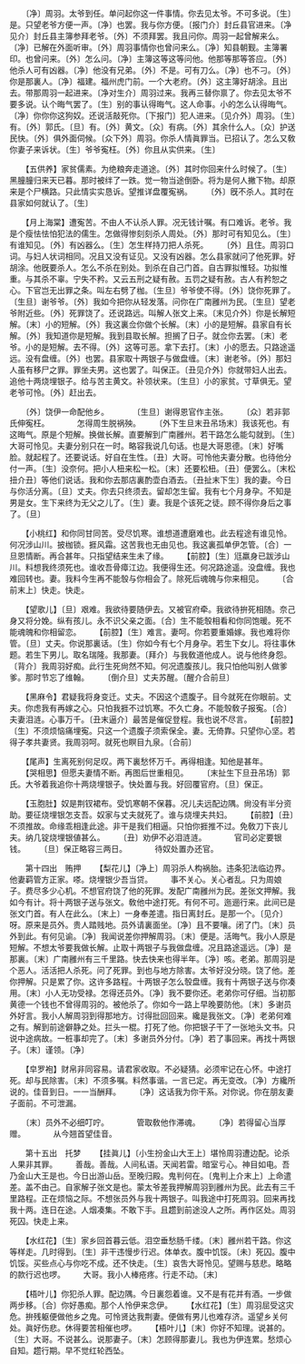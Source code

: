 <!-- { "loadSidebar": true } -->
　　〔净〕周羽。太爷到任。单问起你这一件事情。你去见太爷。不可多说。〔生〕是。只望老爷方便一声。〔净〕也罢。我与你方便。〔报门介〕封丘县官进来。〔净见介〕封丘县主簿参拜老爷。〔外〕不须拜罢。我且问你。周羽一起曾解来么。〔净〕已解在外面听审。〔外〕周羽事情你也曾问来么。〔净〕知县朝觐。主簿署印。也曾问来。〔外〕怎么问。〔净〕主簿这等这等问他。他那等那等答应。〔外〕他杀人可有凶器。〔净〕他没有兄弟。〔外〕不是。可有刀么。〔净〕也不刁。〔外〕你是那裏人。〔净〕福建。福州虎门前。一个大老府。〔外〕这主簿好胡涂。且出去。带那周羽一起进来。〔净对生介〕周羽过来。我再三替你禀了。你去见太爷不要多说。认个晦气罢了。〔生〕别的事认得晦气。这人命事。小的怎么认得晦气。〔净〕你你你这狗奴。还说活敲死你。〔下报门〕犯人进来。〔见介外〕周羽。〔生〕有。〔外〕郭氏。〔旦〕有。〔外〕黄文。〔众〕有病。〔外〕其余什么人。〔众〕护送民快。〔外〕俱外面伺候。〔众下外〕周羽。你杀人情眞罪当。已招认了。怎么又敎你妻子来诉状。〔生〕爷爷寃枉。〔外〕你且从实供来。〔生〕 

　　【五供养】家贫儒素。为绝粮奔走道途。〔外〕其时你回来什么时候了。〔生〕黑朣朣归来天已暮。那时被绊了一跌。觉一物当途倒卧。将为是何人撇下物。却原来是个尸横路。只此情实实恳诉。望推详盘覆寃祸。 
　　〔外〕旣不杀人。其时在县家如何就认了。〔生〕 

　　【月上海棠】遭寃苦。不由人不认杀人罪。况无钱计嘱。有口难诉。老爷。我是个瘦怯怯怕犯法的儒生。怎做得惨刻刻杀人周处。〔外〕那时可有知见么。〔生〕有谁知见。〔外〕有凶器么。〔生〕怎生样持刀把人杀死。 
　　〔外〕且住。周羽口词。与妇人状词相同。况且又没有证见。又没有凶器。怎么县家就问了他死罪。好胡涂。他旣要杀人。怎么不杀在别处。到杀在自己门首。自古罪拟惟轻。功拟惟重。与其杀不辜。宁失不矜。又云五刑之疑有赦。五罚之疑有赦。古人有矜恕之心。下官岂无出罪之条。叫左右劈了枷。〔生旦〕爷爷使不得。〔外〕饶你死罪了。〔生旦〕谢爷爷。〔外〕我如今把你从轻发落。问你在广南雝州为民。〔生旦〕望老爷附近些。〔外〕死罪饶了。还说路远。叫解人张文上来。〔末见介外〕你是长解短解。〔末〕小的短解。〔外〕我这裏佥你做个长解。〔末〕小的是短解。县家自有长解。〔外〕我知道你是短解。我到县取长解。担搁了日子。就佥你去罢。〔末〕老爷。小的是短解。去不得。〔外〕这等可恶。拿下去打。〔末〕小的愿去。只路途遥远。没有盘缠。〔外〕也罢。县家取十两银子与做盘缠。〔末〕谢老爷。〔外〕那妇人虽有移尸之罪。罪坐夫男。这也罢了。叫保正。〔丑见介外〕你就带妇人出去。追他十两烧埋银子。给与苦主黄文。补领状来。〔生旦〕小的家贫。寸草俱无。望老爷可怜。〔外〕赶出去。 

　　〔外〕饶伊一命配他乡。　　　　〔生旦〕谢得恩官作主张。 
　　〔众〕若非郭氏伸寃枉。　　　　怎得周生脱祸殃。 
　　〔外下生旦末丑吊场末〕我该死也。有这晦气。原是个短解。换做长解。直要解到广南雝州。若干路怎么能勾就到。〔生〕大哥可怜见。夫妻分别只在一时。略容我说几句话。也是大哥恩德。〔末〕好嘴脸。就起程了。还要说话。好自在生性。〔丑〕大哥。可怜他夫妻分散。也待他分付一声。〔生〕没奈何。把小人杻来松一松。〔末〕还要松杻。〔丑〕便罢么。〔末松扭介丑〕等他们说话。我和你去那店裏酌壶白酒去。〔丑扯末下生〕我的妻。今日与你活分离。〔旦〕丈夫。你去只终须去。留却怎生留。我有七个月身孕。不知是男是女。生下来终为无父之儿了。〔生〕妻。我是个该死之徒。顾不得你身后之事了。〔旦〕 

　　【小桃红】和你同甘同苦。受尽饥寒。谁想道遭磨难也。此去程途有谁见怜。何况涉山川。披枷锁。捱风霜。这苦我也无由见也。我这裏孤单伊怎管。〔合〕一旦恩情断。再合甚年。只指望结来生未了缘。 
　　【前腔】〔生〕尩羸身已跋涉山川。料想我终须死也。谁收吾骨瘴江边。我便得生还。何况路途遥。没盘缠。我也难回转也。妻。我料今生再不能彀与你相会了。除死后魂魄与你来相见。 
　　〔合前末上〕快走。快走。 

　　【望歌儿】〔旦〕艰难。我欲待要随伊去。又被官府牵。我欲待拚死相随。奈己身又将分娩。纵有孩儿。永不识父亲之面。〔合〕生不能彀相看和你同饱暖。死不能魂魄和你相留恋。 
　　【前腔】〔生〕难言。妻呵。你若要重婚嫁。我也难将你管。〔旦〕丈夫。你说那裏话。〔生〕你如今有七个月身孕。若生下女儿。将往事休题。若生下男儿。取名瑞隆。我那妻。〔拜介〕与我敎道他成人。说与他终身怨。〔背介〕我周羽好痴。此行生死尙然不知。何况遗腹孩儿。我只怕他叫别人做爹爹。那时节忘了维翰。 
　　〔倒介旦〕丈夫苏醒。〔醒介合前旦〕 

　　【黑麻令】君疑我将身变迁。丈夫。不因这个遗腹子。目今就死在你眼前。丈夫。你虑我有再嫁之心。只怕我捱不过饥寒。不久亡身。不能彀敎子报寃。〔合〕夫妻泪涟。心事万千。〔丑末逼介〕最苦是催促登程。我也说不尽言。 
　　【前腔】〔生〕不须烦恼痛埋寃。只这一个遗腹子须索保全。妻。无倚靠。只望你心坚。若得子孝共妻贤。我周羽呵。就死也瞑目九泉。〔合前〕 

　　【尾声】生离死别何足叹。两下裏愁怀万千。再得相逢。知他是甚年。 
　　【哭相思】但愿夫妻情不断。再图后世重相见。 
　　〔末扯生下旦丑吊场〕郭氏。大爷着我追你十两烧埋银子。快处置与我。好回覆官府。〔旦〕保正。 

　　【玉胞肚】奴是荆钗裙布。受饥寒朝不保暮。况儿夫远配边隅。尙没有半分资助。要征烧埋银怎支吾。奴家与丈夫就死了。谁与烧埋夫共妇。 
　　【前腔】〔丑〕不须推故。命缘乖相逢此途。非干是我们相逼。只怕你捱推不过。免敎刀下丧儿夫。纳几锭烧埋银値甚么。 
　　〔丑〕劝伊不必泪涟涟。　　　　官司必定要银钱。 
　　〔旦〕保正略容三两日。　　　　待奴处置办还官。 

　　第十四出　贿押 
　　【梨花儿】〔净上〕周羽杀人构祸胎。违条犯法临边界。他妻羁管方正家。嗏。烧埋银少吾当贷。 
　　事不关心。关心者乱。只为周娘子。费尽多少心机。不想官府饶了他的死罪。发配广南雝州为民。差张文押解。我如今有计。将十两银子送与张文。敎他中途打死。有何不可。迤逦行来。此间已是张文门首。有人在此么。〔末上〕一身奉差遣。指日离封丘。是那一个。〔见介〕呀。原来是员外。贵人踏贱地。员外请裏面坐。〔净〕且不要嚷。闭了门。〔末〕员外到此。有何见谕。〔净〕我闻说差你押解周羽。〔末〕便是。活晦气。我小人原是短解。不想太爷要我做长解。止取十两银子与我做盘缠。况且路途遥远。〔净〕是那裏。〔末〕广南雝州有三千里路。快去快来也得半年。〔净〕咳。老弟。那周羽是个恶人。活活把人杀死。问了死罪。到也与地方除害。太爷好没分晓。饶了他。差你押解。只是累了你。这许多路程。十两银子怎么彀盘缠。我有十两银子送与你凑用。〔末〕小人无功受禄。怎得还员外。〔净〕我不要你还。老弟你可仔细。当初那黄德一个钱也不曾得周羽的。被他杀了。你如今一路上早晚要防他。〔末〕多谢员外好言。我小人解周羽到得那地方。讨得批回回来。纔是我张文。〔净〕老弟何难之有。解到前途僻静之处。拦头一棍。打死了他。你把银子干了一张地头文书。只说中途病故。一桩事却完了。〔末〕多谢员外分付。〔净〕若了事回来。再找十两银子。〔末〕谨领。〔净〕 

　　【皁罗袍】财帛非同容易。请君家收取。不必疑猜。必须牢记在心怀。中途打死。却与民除害。〔末〕不须多嘱。料然事谐。一言已定。再无变改。〔净〕方纔所说的。佳音到日。一一当酬拜。 
　　〔净〕这话我为你干系。对你说。你在朋友妻子面前。不可泄漏。 

　　〔末〕员外不必细叮咛。　　　　管取敎他作滞魂。 
　　〔净〕若得留心当厚赠。　　　　从今翘首望佳音。 

　　第十五出　托梦 
　　【挂眞儿】〔小生扮金山大王上〕堪怜周羽遭边配。论杀人果非其罪。 
　　善哉。善哉。人间私语。天闻若雷。暗室亏心。神目如电。吾乃金山大王是也。今日出游山岳。至晚归殿。鬼判何在。〔鬼判上介末上〕上命遣差。盖不由己。自家解子张文是也。蒙太爷差我押解周羽到雝州为民。此去有三千里路程。正在烦恼之际。不想张员外与我十两银子。叫我途中打死周羽。回来再找我十两。连日在途。人烟凑集。不敢下手。且趱到前途没人之所。再作区处。周羽死囚。快走上来。 

　　【水红花】〔生〕家乡回首暮云低。泪空垂愁肠千缕。〔末〕雝州若干路。你这等样走。几时得到。〔生〕非干违慢步行迟。体单衣。腹中饥馁。〔未〕死囚。腹中饥馁。买些点心与你吃不成。还不快走。〔生〕哀吿大哥怜见。望赐与慈悲。略略的款行迟也啰。 
　　大哥。我小人棒疮疼。行走不动。〔末〕 

　　【梧叶儿】你犯杀人罪。配边隅。今日裏怨着谁。又不是有花并有酒。一步做两步移。〔合〕你好愚痴。那个人怜伊来念伊。 
　　【水红花】〔生〕周羽屈受这灾危。拚残躯便做他乡之鬼。可怜贤达我荆妻。便做有男儿也难存济。遥望乡关何处。眞好伤悲。休得要苦相催也啰。 
　　【梧叶儿】〔末〕你好不知理。说甚的。〔生〕大哥。不说甚么。说那妻子。〔末〕怎顾得那妻儿。我也为伊连累。愁烦心自知。趱行期。早不觉红轮西坠。 
